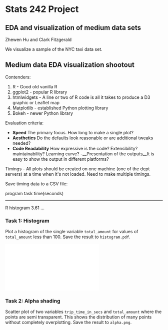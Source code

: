 # Stats 242 Project

## EDA and visualization of medium data sets

Zhewen Hu and Clark Fitzgerald

We visualize a sample of the NYC taxi data set.

## Medium data EDA visualization shootout

Contenders: 

1. R - Good old vanilla R
2. ggplot2 - popular R library
3. htmlwidgets - A line or two of R code is all it takes to produce a D3 graphic or Leaflet map
4. Matplotlib - established Python plotting library
5. Bokeh - newer Python library

Evaluation criteria:

- __Speed__ The primary focus. How long to make a single plot?
- __Aesthetics__ Do the defaults look reasonable or are additional tweaks
  needed?
- __Code Readability__ How expressive is the code? Extensibility?
  maintainability? Learning curve?
-__Presentation of the outputs__It is easy to show the output in different platforms?

Timings - All plots should be created on one machine 
(one of the dept servers) at a time when it's not loaded. Need to make
multiple timings. 

Save timing data to a CSV file:

program     task        time(seconds)
-------     ----        ----
R           histogram   3.61
...


### Task 1: Histogram

Plot a histogram of the single variable `total_amount` for values of 
`total_amount` less than 100. Save the result to `histogram.pdf`.

![This is Matplotlib's histogram](matplotlib/histogram.pdf)

### Task 2: Alpha shading 

Scatter plot of two variables `trip_time_in_secs` and `total_amount`
where the points are semi transparent. 
This shows the distribution of many points without completely overplotting.
Save the result to `alpha.png`.


